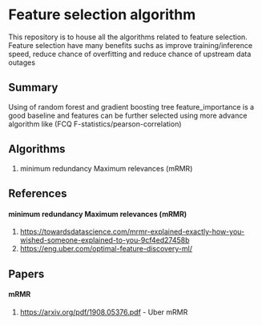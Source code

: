 # Feature selection algorithm
This repository is to house all the algorithms related to feature selection. Feature selection have many benefits suchs as improve training/inference speed, reduce chance of overfitting and reduce chance of upstream data outages

## Summary
Using of random forest and gradient boosting tree feature_importance is a good baseline and features can be further selected using more advance algorithm like (FCQ F-statistics/pearson-correlation)

## Algorithms
1. minimum redundancy Maximum relevances (mRMR)

## References

#### minimum redundancy Maximum relevances (mRMR)
1. https://towardsdatascience.com/mrmr-explained-exactly-how-you-wished-someone-explained-to-you-9cf4ed27458b
2. https://eng.uber.com/optimal-feature-discovery-ml/

## Papers
#### mRMR
1. https://arxiv.org/pdf/1908.05376.pdf - Uber mRMR
